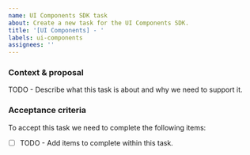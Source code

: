 ```yaml
---
name: UI Components SDK task
about: Create a new task for the UI Components SDK.
title: '[UI Components] - '
labels: ui-components
assignees: ''
---
```


### Context & proposal

TODO - Describe what this task is about and why we need to support it.

### Acceptance criteria

To accept this task we need to complete the following items:

- [ ] TODO - Add items to complete within this task.